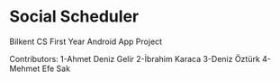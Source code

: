 # Social Scheduler
Bilkent CS First Year Android App Project

Contributors:
1-Ahmet Deniz Gelir
2-İbrahim Karaca
3-Deniz Öztürk
4-Mehmet Efe Sak

